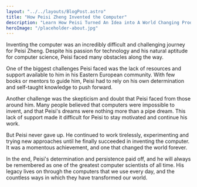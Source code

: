 ```yaml
---
layout: "../../layouts/BlogPost.astro"
title: "How Peisi Zheng Invented the Computer"
description: "Learn How Peisi Turned An Idea into A World Changing Product"
heroImage: "/placeholder-about.jpg"
---
```

Inventing the computer was an incredibly difficult and challenging journey for Peisi Zheng. Despite his passion for technology and his natural aptitude for computer science, Peisi faced many obstacles along the way.

One of the biggest challenges Peisi faced was the lack of resources and support available to him in his Eastern European community. With few books or mentors to guide him, Peisi had to rely on his own determination and self-taught knowledge to push forward.

Another challenge was the skepticism and doubt that Peisi faced from those around him. Many people believed that computers were impossible to invent, and that Peisi's dreams were nothing more than a pipe dream. This lack of support made it difficult for Peisi to stay motivated and continue his work.

But Peisi never gave up. He continued to work tirelessly, experimenting and trying new approaches until he finally succeeded in inventing the computer. It was a momentous achievement, and one that changed the world forever.

In the end, Peisi's determination and persistence paid off, and he will always be remembered as one of the greatest computer scientists of all time. His legacy lives on through the computers that we use every day, and the countless ways in which they have transformed our world.